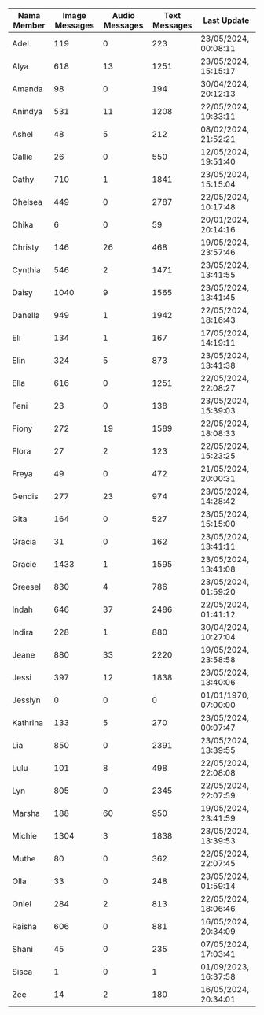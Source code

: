 | Nama Member | Image Messages | Audio Messages | Text Messages | Last Update |
| ------ | -------------- | -------------- | ------------- | ------------ |
| Adel | 119 | 0 | 223 | 23/05/2024, 00:08:11 |
| Alya | 618 | 13 | 1251 | 23/05/2024, 15:15:17 |
| Amanda | 98 | 0 | 194 | 30/04/2024, 20:12:13 |
| Anindya | 531 | 11 | 1208 | 22/05/2024, 19:33:11 |
| Ashel | 48 | 5 | 212 | 08/02/2024, 21:52:21 |
| Callie | 26 | 0 | 550 | 12/05/2024, 19:51:40 |
| Cathy | 710 | 1 | 1841 | 23/05/2024, 15:15:04 |
| Chelsea | 449 | 0 | 2787 | 22/05/2024, 10:17:48 |
| Chika | 6 | 0 | 59 | 20/01/2024, 20:14:16 |
| Christy | 146 | 26 | 468 | 19/05/2024, 23:57:46 |
| Cynthia | 546 | 2 | 1471 | 23/05/2024, 13:41:55 |
| Daisy | 1040 | 9 | 1565 | 23/05/2024, 13:41:45 |
| Danella | 949 | 1 | 1942 | 22/05/2024, 18:16:43 |
| Eli | 134 | 1 | 167 | 17/05/2024, 14:19:11 |
| Elin | 324 | 5 | 873 | 23/05/2024, 13:41:38 |
| Ella | 616 | 0 | 1251 | 22/05/2024, 22:08:27 |
| Feni | 23 | 0 | 138 | 23/05/2024, 15:39:03 |
| Fiony | 272 | 19 | 1589 | 22/05/2024, 18:08:33 |
| Flora | 27 | 2 | 123 | 22/05/2024, 15:23:25 |
| Freya | 49 | 0 | 472 | 21/05/2024, 20:00:31 |
| Gendis | 277 | 23 | 974 | 23/05/2024, 14:28:42 |
| Gita | 164 | 0 | 527 | 23/05/2024, 15:15:00 |
| Gracia | 31 | 0 | 162 | 23/05/2024, 13:41:11 |
| Gracie | 1433 | 1 | 1595 | 23/05/2024, 13:41:08 |
| Greesel | 830 | 4 | 786 | 23/05/2024, 01:59:20 |
| Indah | 646 | 37 | 2486 | 22/05/2024, 01:41:12 |
| Indira | 228 | 1 | 880 | 30/04/2024, 10:27:04 |
| Jeane | 880 | 33 | 2220 | 19/05/2024, 23:58:58 |
| Jessi | 397 | 12 | 1838 | 23/05/2024, 13:40:06 |
| Jesslyn | 0 | 0 | 0 | 01/01/1970, 07:00:00 |
| Kathrina | 133 | 5 | 270 | 23/05/2024, 00:07:47 |
| Lia | 850 | 0 | 2391 | 23/05/2024, 13:39:55 |
| Lulu | 101 | 8 | 498 | 22/05/2024, 22:08:08 |
| Lyn | 805 | 0 | 2345 | 22/05/2024, 22:07:59 |
| Marsha | 188 | 60 | 950 | 19/05/2024, 23:41:59 |
| Michie | 1304 | 3 | 1838 | 23/05/2024, 13:39:53 |
| Muthe | 80 | 0 | 362 | 22/05/2024, 22:07:45 |
| Olla | 33 | 0 | 248 | 23/05/2024, 01:59:14 |
| Oniel | 284 | 2 | 813 | 22/05/2024, 18:06:46 |
| Raisha | 606 | 0 | 881 | 16/05/2024, 20:34:09 |
| Shani | 45 | 0 | 235 | 07/05/2024, 17:03:41 |
| Sisca | 1 | 0 | 1 | 01/09/2023, 16:37:58 |
| Zee | 14 | 2 | 180 | 16/05/2024, 20:34:01 |

